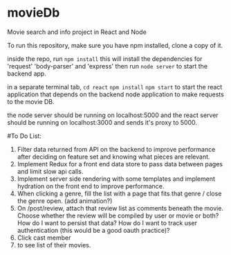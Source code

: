 # movieDb
Movie search and info project in React and Node

To run this repository, make sure you have npm installed, clone a copy of it.

inside the repo, run
```npm install```
this will install the dependencies for 'request' 'body-parser' and 'express'
then run ```node server``` to start the backend app.

in a separate terminal tab,
```cd react```
```npm install```
```npm start```
to start the react application that depends on the backend node application to make requests to the movie DB.

the node server should be running on localhost:5000 and the react server should be running on localhost:3000 and sends it's proxy to 5000.


#To Do List:
1. Filter data returned from API on the backend to improve performance after deciding on feature set and knowing what pieces are relevant.
2. Implement Redux for a front end data store to pass data between pages and limit slow api calls.
3. Implement server side rendering with some templates and implement hydration on the front end to improve performance.
4. When clicking a genre, fill the list with a page that fits that genre / close the genre open. (add animation?)
5. On /post/review, attach that review list as comments beneath the movie. Choose whether the review will be compiled by user or movie or both? How do I want to persist that data? How do I want to track user authentication (this would be a good oauth practice)?
6. Click cast member <li> to see list of their movies.
